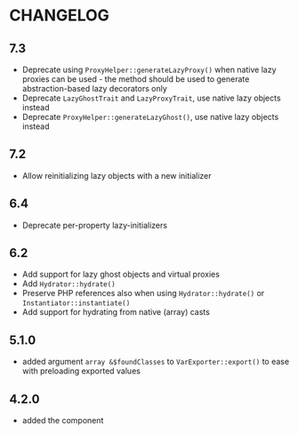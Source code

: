 # CHANGELOG

## 7.3

- Deprecate using `ProxyHelper::generateLazyProxy()` when native lazy proxies can be used - the method should be used to generate abstraction-based lazy decorators only
- Deprecate `LazyGhostTrait` and `LazyProxyTrait`, use native lazy objects instead
- Deprecate `ProxyHelper::generateLazyGhost()`, use native lazy objects instead

## 7.2

- Allow reinitializing lazy objects with a new initializer

## 6.4

- Deprecate per-property lazy-initializers

## 6.2

- Add support for lazy ghost objects and virtual proxies
- Add `Hydrator::hydrate()`
- Preserve PHP references also when using `Hydrator::hydrate()` or `Instantiator::instantiate()`
- Add support for hydrating from native (array) casts

## 5.1.0

- added argument `array &$foundClasses` to `VarExporter::export()` to ease with preloading exported values

## 4.2.0

- added the component
